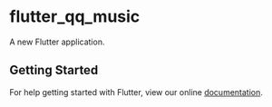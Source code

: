 # flutter_qq_music
A new Flutter application.

## Getting Started

For help getting started with Flutter, view our online
[documentation](https://flutter.io/).
